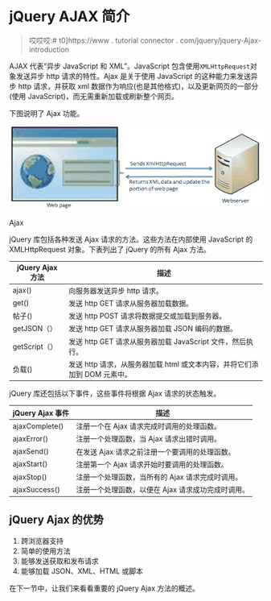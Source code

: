 # jQuery AJAX 简介

> 哎哎哎:# t0]https://www . tutorial connector . com/jquery/jquery-Ajax-introduction

AJAX 代表“异步 JavaScript 和 XML”。JavaScript 包含使用`XMLHttpRequest`对象发送异步 http 请求的特性。Ajax 是关于使用 JavaScript 的这种能力来发送异步 http 请求，并获取 xml 数据作为响应(也是其他格式)，以及更新网页的一部分(使用 JavaScript)，而无需重新加载或刷新整个网页。

下图说明了 Ajax 功能。

[![](img/012076403fdee2af33cad6948c240f8f.png)](../../Content/images/jquery/ajax-introduction.png)

Ajax



jQuery 库包括各种发送 Ajax 请求的方法。这些方法在内部使用 JavaScript 的 XMLHttpRequest 对象。下表列出了 jQuery 的所有 Ajax 方法。

| jQuery Ajax 方法 | 描述 |
| --- | --- |
| ajax() | 向服务器发送异步 http 请求。 |
| get() | 发送 http GET 请求从服务器加载数据。 |
| 帖子() | 发送 http POST 请求将数据提交或加载到服务器。 |
| getJSON（） | 发送 http GET 请求从服务器加载 JSON 编码的数据。 |
| getScript（） | 发送 http GET 请求从服务器加载 JavaScript 文件，然后执行。 |
| 负载() | 发送 http 请求，从服务器加载 html 或文本内容，并将它们添加到 DOM 元素中。 |

jQuery 库还包括以下事件，这些事件将根据 Ajax 请求的状态触发。

| jQuery Ajax 事件 | 描述 |
| --- | --- |
| ajaxComplete() | 注册一个在 Ajax 请求完成时调用的处理函数。 |
| ajaxError() | 注册一个处理函数，当 Ajax 请求出错时调用。 |
| ajaxSend() | 在发送 Ajax 请求之前注册一个要调用的处理函数。 |
| ajaxStart() | 注册第一个 Ajax 请求开始时要调用的处理函数。 |
| ajaxStop() | 注册一个处理函数，当所有的 Ajax 请求完成时调用。 |
| ajaxSuccess() | 注册一个处理函数，以便在 Ajax 请求成功完成时调用。 |

## jQuery Ajax 的优势

1.  跨浏览器支持
2.  简单的使用方法
3.  能够发送获取和发布请求
4.  能够加载 JSON、XML、HTML 或脚本

在下一节中，让我们来看看重要的 jQuery Ajax 方法的概述。